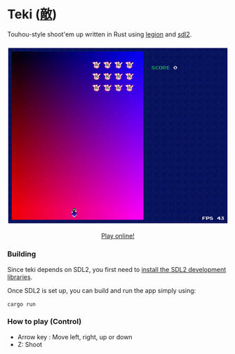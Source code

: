 # Teki ([敵](https://en.wiktionary.org/wiki/%E6%95%B5))

Touhou-style shoot'em up written in Rust using [legion](https://github.com/amethyst/legion) and [sdl2](https://github.com/Rust-SDL2/rust-sdl2).

<h3 align="center"><img src="resources/teki.gif" height="400px"></h3>

<p align="center"><a href="https://o2sh.github.io/teki/">Play online!</a></p>

### Building

Since teki depends on SDL2, you first need to
[install the SDL2 development libraries](https://github.com/Rust-SDL2/rust-sdl2#sdl20-development-libraries).

Once SDL2 is set up, you can build and run the app simply using:

```
cargo run
```

### How to play (Control)

  * Arrow key : Move left, right, up or down
  * Z: Shoot
